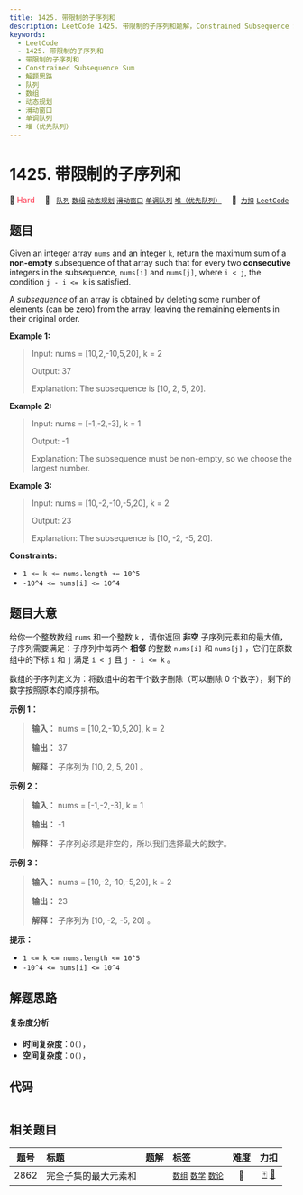 ```yaml
---
title: 1425. 带限制的子序列和
description: LeetCode 1425. 带限制的子序列和题解，Constrained Subsequence Sum，包含解题思路、复杂度分析以及完整的 JavaScript 代码实现。
keywords:
  - LeetCode
  - 1425. 带限制的子序列和
  - 带限制的子序列和
  - Constrained Subsequence Sum
  - 解题思路
  - 队列
  - 数组
  - 动态规划
  - 滑动窗口
  - 单调队列
  - 堆（优先队列）
---
```


# 1425. 带限制的子序列和

🔴 <font color=#ff334b>Hard</font>&emsp; 🔖&ensp; [`队列`](/tag/queue.md) [`数组`](/tag/array.md) [`动态规划`](/tag/dynamic-programming.md) [`滑动窗口`](/tag/sliding-window.md) [`单调队列`](/tag/monotonic-queue.md) [`堆（优先队列）`](/tag/heap-priority-queue.md)&emsp; 🔗&ensp;[`力扣`](https://leetcode.cn/problems/constrained-subsequence-sum) [`LeetCode`](https://leetcode.com/problems/constrained-subsequence-sum)

## 题目

Given an integer array `nums` and an integer `k`, return the maximum sum of a
**non-empty** subsequence of that array such that for every two
**consecutive** integers in the subsequence, `nums[i]` and `nums[j]`, where `i
< j`, the condition `j - i <= k` is satisfied.

A _subsequence_ of an array is obtained by deleting some number of elements
(can be zero) from the array, leaving the remaining elements in their original
order.



**Example 1:**

> Input: nums = [10,2,-10,5,20], k = 2
> 
> Output: 37
> 
> Explanation: The subsequence is [10, 2, 5, 20].

**Example 2:**

> Input: nums = [-1,-2,-3], k = 1
> 
> Output: -1
> 
> Explanation: The subsequence must be non-empty, so we choose the largest number.

**Example 3:**

> Input: nums = [10,-2,-10,-5,20], k = 2
> 
> Output: 23
> 
> Explanation: The subsequence is [10, -2, -5, 20].

**Constraints:**

  * `1 <= k <= nums.length <= 10^5`
  * `-10^4 <= nums[i] <= 10^4`


## 题目大意

给你一个整数数组 `nums` 和一个整数 `k` ，请你返回 **非空**  子序列元素和的最大值，子序列需要满足：子序列中每两个 **相邻**  的整数
`nums[i]` 和 `nums[j]` ，它们在原数组中的下标 `i` 和 `j` 满足 `i < j` 且 `j - i <= k` 。

数组的子序列定义为：将数组中的若干个数字删除（可以删除 0 个数字），剩下的数字按照原本的顺序排布。



**示例 1：**

> 
> 
> 
> 
> 
> **输入：** nums = [10,2,-10,5,20], k = 2
> 
> **输出：** 37
> 
> **解释：** 子序列为 [10, 2, 5, 20] 。
> 
> 

**示例 2：**

> 
> 
> 
> 
> 
> **输入：** nums = [-1,-2,-3], k = 1
> 
> **输出：** -1
> 
> **解释：** 子序列必须是非空的，所以我们选择最大的数字。
> 
> 

**示例 3：**

> 
> 
> 
> 
> 
> **输入：** nums = [10,-2,-10,-5,20], k = 2
> 
> **输出：** 23
> 
> **解释：** 子序列为 [10, -2, -5, 20] 。
> 
> 



**提示：**

  * `1 <= k <= nums.length <= 10^5`
  * `-10^4 <= nums[i] <= 10^4`


## 解题思路

#### 复杂度分析

- **时间复杂度**：`O()`，
- **空间复杂度**：`O()`，

## 代码

```javascript

```

## 相关题目

<!-- prettier-ignore -->
| 题号 | 标题 | 题解 | 标签 | 难度 | 力扣 |
| :------: | :------ | :------: | :------ | :------: | :------: |
| 2862 | 完全子集的最大元素和 |  |  [`数组`](/tag/array.md) [`数学`](/tag/math.md) [`数论`](/tag/number-theory.md) | 🔴 | [🀄️](https://leetcode.cn/problems/maximum-element-sum-of-a-complete-subset-of-indices) [🔗](https://leetcode.com/problems/maximum-element-sum-of-a-complete-subset-of-indices) |